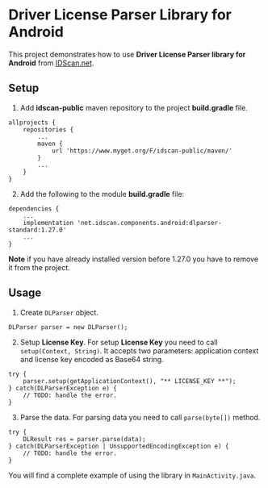 # Driver License Parser Library for Android

This project demonstrates how to use **Driver License Parser library for Android** from [IDScan.net](https://idscan.net/).

## Setup

1. Add **idscan-public** maven repository to the project **build.gradle** file.
```
allprojects {
    repositories {
        ...
        maven {
            url 'https://www.myget.org/F/idscan-public/maven/'
        }
        ...
    }
}
```

2. Add the following to the module **build.gradle** file:
```
dependencies {
    ...
    implementation 'net.idscan.components.android:dlparser-standard:1.27.0'
    ...
}
```

**Note** if you have already installed version before 1.27.0 you have to remove it from the project.

## Usage

1. Create ```DLParser``` object.  
```
DLParser parser = new DLParser();
```

2. Setup **License Key**. For setup **License Key** you need to call ```setup(Context, String)```. It accepts two parameters: application context and license key encoded as Base64 string.  
```
try {
    parser.setup(getApplicationContext(), "** LICENSE_KEY **");
} catch(DLParserException e) {
    // TODO: handle the error.
}
```

3. Parse the data. For parsing data you need to call ```parse(byte[])``` method.  
```
try {
    DLResult res = parser.parse(data);
} catch(DLParserException | UnsupportedEncodingException e) {
    // TODO: handle the error.
}
```

You will find a complete example of using the library in ```MainActivity.java```.

